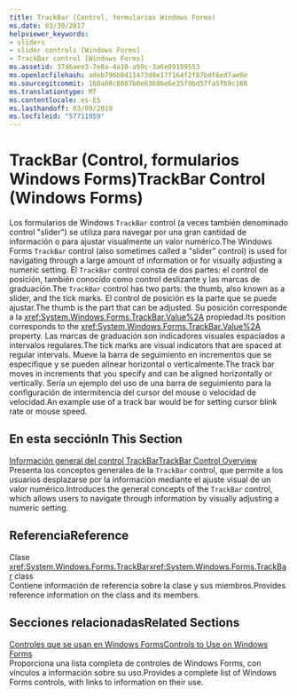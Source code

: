 ```yaml
---
title: TrackBar (Control, formularios Windows Forms)
ms.date: 03/30/2017
helpviewer_keywords:
- sliders
- slider controls [Windows Forms]
- TrackBar control [Windows Forms]
ms.assetid: 37d6aee3-7e8a-4a10-a99c-3a6e09199553
ms.openlocfilehash: adeb796b0411473d8e17f164f2f87bdf6ed7ae0e
ms.sourcegitcommit: 160a88c8087b0e63606e6e35f9bd57fa5f69c168
ms.translationtype: MT
ms.contentlocale: es-ES
ms.lasthandoff: 03/09/2019
ms.locfileid: "57711959"
---
```

# <a name="trackbar-control-windows-forms"></a><span data-ttu-id="2d09f-102">TrackBar (Control, formularios Windows Forms)</span><span class="sxs-lookup"><span data-stu-id="2d09f-102">TrackBar Control (Windows Forms)</span></span>
<span data-ttu-id="2d09f-103">Los formularios de Windows `TrackBar` control (a veces también denominado control "slider") se utiliza para navegar por una gran cantidad de información o para ajustar visualmente un valor numérico.</span><span class="sxs-lookup"><span data-stu-id="2d09f-103">The Windows Forms `TrackBar` control (also sometimes called a "slider" control) is used for navigating through a large amount of information or for visually adjusting a numeric setting.</span></span> <span data-ttu-id="2d09f-104">El `TrackBar` control consta de dos partes: el control de posición, también conocido como control deslizante y las marcas de graduación.</span><span class="sxs-lookup"><span data-stu-id="2d09f-104">The `TrackBar` control has two parts: the thumb, also known as a slider, and the tick marks.</span></span> <span data-ttu-id="2d09f-105">El control de posición es la parte que se puede ajustar.</span><span class="sxs-lookup"><span data-stu-id="2d09f-105">The thumb is the part that can be adjusted.</span></span> <span data-ttu-id="2d09f-106">Su posición corresponde a la <xref:System.Windows.Forms.TrackBar.Value%2A> propiedad.</span><span class="sxs-lookup"><span data-stu-id="2d09f-106">Its position corresponds to the <xref:System.Windows.Forms.TrackBar.Value%2A> property.</span></span> <span data-ttu-id="2d09f-107">Las marcas de graduación son indicadores visuales espaciados a intervalos regulares.</span><span class="sxs-lookup"><span data-stu-id="2d09f-107">The tick marks are visual indicators that are spaced at regular intervals.</span></span> <span data-ttu-id="2d09f-108">Mueve la barra de seguimiento en incrementos que se especifique y se pueden alinear horizontal o verticalmente.</span><span class="sxs-lookup"><span data-stu-id="2d09f-108">The track bar moves in increments that you specify and can be aligned horizontally or vertically.</span></span> <span data-ttu-id="2d09f-109">Sería un ejemplo del uso de una barra de seguimiento para la configuración de intermitencia del cursor del mouse o velocidad de velocidad.</span><span class="sxs-lookup"><span data-stu-id="2d09f-109">An example use of a track bar would be for setting cursor blink rate or mouse speed.</span></span>  
  
## <a name="in-this-section"></a><span data-ttu-id="2d09f-110">En esta sección</span><span class="sxs-lookup"><span data-stu-id="2d09f-110">In This Section</span></span>  
 [<span data-ttu-id="2d09f-111">Información general del control TrackBar</span><span class="sxs-lookup"><span data-stu-id="2d09f-111">TrackBar Control Overview</span></span>](trackbar-control-overview-windows-forms.md)  
 <span data-ttu-id="2d09f-112">Presenta los conceptos generales de la `TrackBar` control, que permite a los usuarios desplazarse por la información mediante el ajuste visual de un valor numérico.</span><span class="sxs-lookup"><span data-stu-id="2d09f-112">Introduces the general concepts of the `TrackBar` control, which allows users to navigate through information by visually adjusting a numeric setting.</span></span>  
  
## <a name="reference"></a><span data-ttu-id="2d09f-113">Referencia</span><span class="sxs-lookup"><span data-stu-id="2d09f-113">Reference</span></span>  
 <span data-ttu-id="2d09f-114">Clase <xref:System.Windows.Forms.TrackBar></span><span class="sxs-lookup"><span data-stu-id="2d09f-114"><xref:System.Windows.Forms.TrackBar> class</span></span>  
 <span data-ttu-id="2d09f-115">Contiene información de referencia sobre la clase y sus miembros.</span><span class="sxs-lookup"><span data-stu-id="2d09f-115">Provides reference information on the class and its members.</span></span>  
  
## <a name="related-sections"></a><span data-ttu-id="2d09f-116">Secciones relacionadas</span><span class="sxs-lookup"><span data-stu-id="2d09f-116">Related Sections</span></span>  
 [<span data-ttu-id="2d09f-117">Controles que se usan en Windows Forms</span><span class="sxs-lookup"><span data-stu-id="2d09f-117">Controls to Use on Windows Forms</span></span>](controls-to-use-on-windows-forms.md)  
 <span data-ttu-id="2d09f-118">Proporciona una lista completa de controles de Windows Forms, con vínculos a información sobre su uso.</span><span class="sxs-lookup"><span data-stu-id="2d09f-118">Provides a complete list of Windows Forms controls, with links to information on their use.</span></span>
